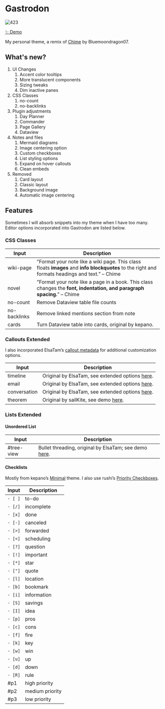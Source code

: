 # Gastrodon

![423](https://github.com/user-attachments/assets/0d44e306-dabb-4392-a68d-8f7e3e911c06)

[✨ Demo](https://share.note.sx/jxoh2w44)

My personal theme, a remix of [Chime](https://github.com/Bluemoondragon07/chime-theme) by Bluemoondragon07. 

## What's new?
1. UI Changes
   1. Accent color tooltips
   2. More translucent components
   3. Sizing tweaks
   4. Dim inactive panes
2. CSS Classes
   1. no-count
   2. no-backlinks
3. Plugin adjustments
   1. Day Planner
   2. Commander
   3. Page Gallery
   4. Dataview
4. Notes and files
   1. Mermaid diagrams
   2. Image centering option
   3. Custom checkboxes
   4. List styling options
   5. Expand on hover callouts
   6. Clean embeds
5. Removed
   1. Card layout
   2. Classic layout
   3. Background image
   4. Automatic image centering
  
## Features
Sometimes I will absorb snippets into my theme when I have too many. Editor options incorporated into Gastrodon are listed below.
### CSS Classes

| Input        | Description                                                                                                                                    |
| ------------ | ---------------------------------------------------------------------------------------------------------------------------------------------- |
| wiki-page    | ”Format your note like a wiki page. This class floats **images** and **info blockquotes** to the right and formats headings and text.” – Chime |
| novel        | ”Format your note like a page in a book. This class changes the **font, indentation, and paragraph spacing.**” – Chime                         |
| no-count     | Remove Dataview table file counts                                                                                                              |
| no-backlinks | Remove linked mentions section from note                                                                                                       |
| cards        | Turn Dataview table into cards, original by kepano.                                                                                            |

### Callouts Extended
I also incorporated ElsaTam’s [callout metadata](https://elsatam.github.io/obsidian-fancy-a-story/docs/callouts/metadata/metadata.html) for additional customization options.

| Input        | Description                                                                                                                                                              |
| ------------ | ------------------------------------------------------------------------------------------------------------------------------------------------------------------------ |
| timeline     | Original by ElsaTam, see extended options [here](https://elsatam.github.io/obsidian-fancy-a-story/docs/callouts/timeline.html).                                          |
| email        | Original by ElsaTam, see extended options [here](https://elsatam.github.io/obsidian-fancy-a-story/docs/callouts/email.html).                                             |
| conversation | Original by ElsaTam, see extended options [here](https://elsatam.github.io/obsidian-fancy-a-story/docs/callouts/conversation.html).                                      |
| theorem      | Original by sailKite, see demo [here](https://github.com/r-u-s-h-i-k-e-s-h/Obsidian-CSS-Snippets/blob/Collection/Snippets/Callout%20styling%20-%20Theorem%20callout.md). |
### Lists Extended
#### Unordered List

| Input      | Description                                                                                                                         |
| ---------- | ----------------------------------------------------------------------------------------------------------------------------------- |
| #tree-view | Bullet threading, original by ElsaTam; see demo [here](https://elsatam.github.io/obsidian-fancy-a-story/docs/lists/tree-view.html). |

#### Checklists
Mostly from kepano’s [Minimal](https://github.com/kepano/obsidian-minimal/tree/master) theme. I also use rushi’s [Priority Checkboxes](https://github.com/r-u-s-h-i-k-e-s-h/Obsidian-CSS-Snippets/blob/Collection/Snippets/Checkboxes%20-%20Priority%20checkboxes.md).

| Input   | Description     |
| ------- | --------------- |
| `- [ ]` | to-do           |
| `- [/]` | incomplete      |
| `- [x]` | done            |
| `- [-]` | canceled        |
| `- [>]` | forwarded       |
| `- [<]` | scheduling      |
| `- [?]` | question        |
| `- [!]` | important       |
| `- [*]` | star            |
| `- ["]` | quote           |
| `- [l]` | location        |
| `- [b]` | bookmark        |
| `- [i]` | information     |
| `- [S]` | savings         |
| `- [I]` | idea            |
| `- [p]` | pros            |
| `- [c]` | cons            |
| `- [f]` | fire            |
| `- [k]` | key             |
| `- [w]` | win             |
| `- [u]` | up              |
| `- [d]` | down            |
| `- [R]` | rule            |
| #p1     | high priority   |
| #p2     | medium priority |
| #p3     | low priority    |

